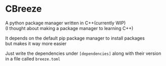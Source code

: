 # CBreeze

A python package manager written in C++(currently WIP) <br>
(I thought about making a package manager to learning C++) <br>

It depends on the default pip package manager to install packages<br>
but makes it way more easier<br>

Just write the dependencies under `[dependencies]` along with their version<br>
in a file called `breeze.toml`
